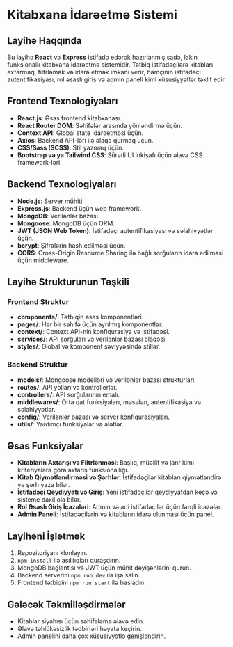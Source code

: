 
# Kitabxana İdarəetmə Sistemi

## Layihə Haqqında
Bu layihə **React** və **Express** istifadə edərək hazırlanmış sadə, lakin funksionallı kitabxana idarəetmə sistemidir. Tətbiq istifadəçilərə kitabları axtarmaq, filtrləmək və idarə etmək imkanı verir, həmçinin istifadəçi autentifikasiyası, rol əsaslı giriş və admin paneli kimi xüsusiyyətlər təklif edir.

## Frontend Texnologiyaları
- **React.js**: Əsas frontend kitabxanası.
- **React Router DOM**: Səhifələr arasında yönləndirmə üçün.
- **Context API**: Global state idarəetməsi üçün.
- **Axios**: Backend API-ləri ilə əlaqə qurmaq üçün.
- **CSS/Sass (SCSS)**: Stil yazmaq üçün.
- **Bootstrap və ya Tailwind CSS**: Sürətli UI inkişafı üçün əlavə CSS framework-ləri.

## Backend Texnologiyaları
- **Node.js**: Server mühiti.
- **Express.js**: Backend üçün web framework.
- **MongoDB**: Verilənlər bazası.
- **Mongoose**: MongoDB üçün ORM.
- **JWT (JSON Web Token)**: İstifadəçi autentifikasiyası və səlahiyyətlər üçün.
- **bcrypt**: Şifrələrin hash edilməsi üçün.
- **CORS**: Cross-Origin Resource Sharing ilə bağlı sorğuların idarə edilməsi üçün middleware.

## Layihə Strukturunun Təşkili

### Frontend Struktur
- **components/**: Tətbiqin əsas komponentləri.
- **pages/**: Hər bir səhifə üçün ayrılmış komponentlər.
- **context/**: Context API-nin konfiqurasiya və istifadəsi.
- **services/**: API sorğuları və verilənlər bazası əlaqəsi.
- **styles/**: Global və komponent səviyyəsində stillər.

### Backend Struktur
- **models/**: Mongoose modelləri və verilənlər bazası strukturları.
- **routes/**: API yolları və kontrollerlər.
- **controllers/**: API sorğularının emalı.
- **middlewares/**: Orta qat funksiyaları, məsələn, autentifikasiya və səlahiyyətlər.
- **config/**: Verilənlər bazası və server konfiqurasiyaları.
- **utils/**: Yardımçı funksiyalar və alətlər.

## Əsas Funksiyalar
- **Kitabların Axtarışı və Filtrlənməsi**: Başlıq, müəllif və janr kimi kriteriyalara görə axtarış funksionallığı.
- **Kitab Qiymətləndirməsi və Şərhlər**: İstifadəçilər kitabları qiymətləndirə və şərh yaza bilər.
- **İstifadəçi Qeydiyyatı və Giriş**: Yeni istifadəçilər qeydiyyatdan keçə və sisteme daxil ola bilər.
- **Rol Əsaslı Giriş İcazələri**: Admin və adi istifadəçilər üçün fərqli icazələr.
- **Admin Paneli**: İstifadəçilərin və kitabların idarə olunması üçün panel.

## Layihəni İşlətmək
1. Repozitoriyanı klonlayın.
2. `npm install` ilə asılılıqları quraşdırın.
3. MongoDB bağlantısı və JWT üçün mühit dəyişənlərini qurun.
4. Backend serverini `npm run dev` ilə işə salın.
5. Frontend tətbiqini `npm run start` ilə başladın.

## Gələcək Təkmilləşdirmələr
- Kitablar siyahısı üçün səhifələmə əlavə edin.
- Əlavə təhlükəsizlik tədbirləri həyata keçirin.
- Admin panelini daha çox xüsusiyyətlə genişləndirin.

